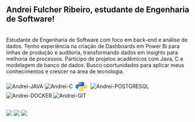 ## Andrei Fulcher Ribeiro, estudante de Engenharia de Software!

<div style="display: inline_block"><br>
  Estudante de Engenharia de Software com foco em back-end e análise de dados. Tenho experiência na criação de Dashboards em Power Bi para linhas de produção e auditoria, 
  transformando dados em insights para melhoria de processos. Participo de projetos acadêmicos com   
  Java, C e modelagem de banco de dados. Busco oportunidades para aplicar meus conhecimentos e crescer na área de tecnologia.
</div>

<div style="display: inline_block"><br>
  <img align="center" alt="Andrei-JAVA" height="40" width="50" src="https://cdn.jsdelivr.net/gh/devicons/devicon@latest/icons/java/java-original.svg" />  
  <img align="center" alt="Andrei-C" height="30" width="40" src="https://cdn.jsdelivr.net/gh/devicons/devicon@latest/icons/c/c-original.svg" />   
  <img align="center" alt="Andrei-PYTHON" height="30" width="40" src="https://raw.githubusercontent.com/devicons/devicon/master/icons/python/python-original.svg">
  <img align="center" alt="Andrei-POSTGRESQL" height="30" width="40" src="https://cdn.jsdelivr.net/gh/devicons/devicon@latest/icons/postgresql/postgresql-original.svg" />
  <img align="center" alt="Andrei-DOCKER" height="40" width="50" src="https://cdn.jsdelivr.net/gh/devicons/devicon@latest/icons/docker/docker-original.svg" />
  <img align="center" alt="Andrei-GIT" height="30" width="40" src="https://cdn.jsdelivr.net/gh/devicons/devicon@latest/icons/git/git-original.svg" />           
</div>
  
  ##
 
<div> 
  <a href="https://www.linkedin.com/in/andreifulcher" target="_blank">
  <img src="https://img.shields.io/badge/-LinkedIn-%230077B5?style=for-the-badge&logo=linkedin&logoColor=white" target="_blank"></a>
  <a href = "mailto:andreii.fulcher@gmail.com"><img src="https://img.shields.io/badge/-Gmail-%23333?style=for-the-badge&logo=gmail&logoColor=white" target="_blank"></a>
 <a href="https://discord.com/users/487395448047403017" target="_blank"><img src="https://img.shields.io/badge/Discord-7289DA?style=for-the-badge&logo=discord&logoColor=white" target="_blank"></a> 
  
</div>
